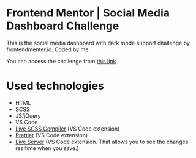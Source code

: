 # Frontend Mentor | Social Media Dashboard Challenge

This is the social media dashboard with dark mode support challenge by frontendmenter.io.  Coded by me.

You can access the challenge from <a href="https://www.frontendmentor.io/challenges/social-media-dashboard-with-theme-switcher-6oY8ozp_H">this link</a>

# Used technologies

- HTML
- SCSS
- JS/jQuery
- VS Code
- <a href="https://marketplace.visualstudio.com/items?itemName=ritwickdey.live-sass" target="_blank">Live SCSS Compiler</a> (VS Code extension)
- <a href="https://marketplace.visualstudio.com/items?itemName=esbenp.prettier-vscode" target="_blank">Prettier</a> (VS Code extension)
- <a href="https://marketplace.visualstudio.com/items?itemName=ritwickdey.LiveServer" target="_blank">Live Server</a> (VS Code extension. That allows you to see the changes realtime when you save.)
